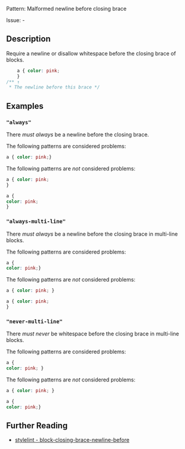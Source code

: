 Pattern: Malformed newline before closing brace

Issue: -

## Description

Require a newline or disallow whitespace before the closing brace of blocks.

```css
    a { color: pink;
    }
/** ↑
 * The newline before this brace */
```

## Examples

### `"always"`

There _must always_ be a newline before the closing brace.

The following patterns are considered problems:

```css
a { color: pink;}
```

The following patterns are _not_ considered problems:

```css
a { color: pink;
}
```

```css
a {
color: pink;
}
```

### `"always-multi-line"`

There _must always_ be a newline before the closing brace in multi-line blocks.

The following patterns are considered problems:

```css
a {
color: pink;}
```

The following patterns are _not_ considered problems:

```css
a { color: pink; }
```

```css
a { color: pink;
}
```

### `"never-multi-line"`

There _must never_ be whitespace before the closing brace in multi-line blocks.

The following patterns are considered problems:

```css
a {
color: pink; }
```

The following patterns are _not_ considered problems:

```css
a { color: pink; }
```

```css
a {
color: pink;}
```

## Further Reading

* [stylelint - block-closing-brace-newline-before](https://stylelint.io/user-guide/rules/block-closing-brace-newline-before)